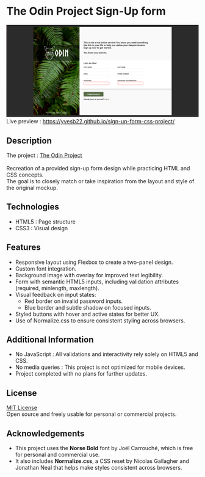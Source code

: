 # The Odin Project Sign-Up form
![Final Result](assets/images/result.png)
Live preview : https://yvesb22.github.io/sign-up-form-css-project/

## Description
The project : [The Odin Project](https://www.theodinproject.com/lessons/node-path-intermediate-html-and-css-sign-up-form)
<br>
<br>
Recreation of a provided sign-up form design while practicing HTML and CSS concepts.  
The goal is to closely match or take inspiration from the layout and style of the original mockup.

## Technologies
- HTML5 : Page structure
- CSS3 : Visual design

## Features
- Responsive layout using Flexbox to create a two-panel design.
- Custom font integration.
- Background image with overlay for improved text legibility.
- Form with semantic HTML5 inputs, including validation attributes (required, minlength, maxlength).
- Visual feedback on input states:
  - Red border on invalid password inputs.
  - Blue border and subtle shadow on focused inputs.
- Styled buttons with hover and active states for better UX.
- Use of Normalize.css to ensure consistent styling across browsers.

## Additional Information
- No JavaScript : All validations and interactivity rely solely on HTML5 and CSS.
- No media queries : This project is not optimized for mobile devices.
- Project completed with no plans for further updates.

## License
[MIT License](LICENSE)<br>
Open source and freely usable for personal or commercial projects. 

## Acknowledgements
- This project uses the **Norse Bold** font by Joël Carrouché, which is free for personal and commercial use.  
- It also includes **Normalize.css**, a CSS reset by Nicolas Gallagher and Jonathan Neal that helps make styles consistent across browsers.